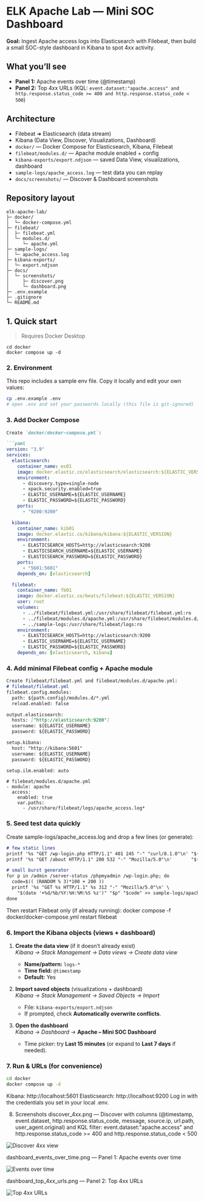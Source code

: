# ELK Apache Lab — Mini SOC Dashboard

**Goal:** Ingest Apache access logs into Elasticsearch with Filebeat, then build a small SOC-style dashboard in Kibana to spot 4xx activity.

## What you’ll see
- **Panel 1:** Apache events over time (@timestamp)
- **Panel 2:** Top 4xx URLs (KQL: `event.dataset:"apache.access" and http.response.status_code >= 400 and http.response.status_code < 500`)

## Architecture
- Filebeat ➜ Elasticsearch (data stream)
- Kibana (Data View, Discover, Visualizations, Dashboard)
- `docker/` — Docker Compose for Elasticsearch, Kibana, Filebeat
- `filebeat/modules.d/` — Apache module enabled + config
- `kibana-exports/export.ndjson` — saved Data View, visualizations, dashboard
- `sample-logs/apache_access.log` — test data you can replay
- `docs/screenshots/` — Discover & Dashboard screenshots
## Repository layout

```text
elk-apache-lab/
├─ docker/
│  └─ docker-compose.yml
├─ filebeat/
│  ├─ filebeat.yml
│  └─ modules.d/
│     └─ apache.yml
├─ sample-logs/
│  └─ apache_access.log
├─ kibana-exports/
│  └─ export.ndjson
├─ docs/
│  └─ screenshots/
│     ├─ discover.png
│     └─ dashboard.png
├─ .env.example
├─ .gitignore
└─ README.md
```


## 1. Quick start
> Requires Docker Desktop

```
cd docker
docker compose up -d
```

### 2. Environment
This repo includes a sample env file. Copy it locally and edit your own values:

```bash
cp .env.example .env
# open .env and set your passwords locally (this file is git-ignored)
```


### 3. Add Docker Compose
```md
Create `docker/docker-compose.yml`:

```yaml
version: "3.9"
services:
  elasticsearch:
    container_name: es01
    image: docker.elastic.co/elasticsearch/elasticsearch:${ELASTIC_VERSION}
    environment:
      - discovery.type=single-node
      - xpack.security.enabled=true
      - ELASTIC_USERNAME=${ELASTIC_USERNAME}
      - ELASTIC_PASSWORD=${ELASTIC_PASSWORD}
    ports:
      - "9200:9200"

  kibana:
    container_name: kib01
    image: docker.elastic.co/kibana/kibana:${ELASTIC_VERSION}
    environment:
      - ELASTICSEARCH_HOSTS=http://elasticsearch:9200
      - ELASTICSEARCH_USERNAME=${ELASTIC_USERNAME}
      - ELASTICSEARCH_PASSWORD=${ELASTIC_PASSWORD}
    ports:
      - "5601:5601"
    depends_on: [elasticsearch]

  filebeat:
    container_name: fb01
    image: docker.elastic.co/beats/filebeat:${ELASTIC_VERSION}
    user: root
    volumes:
      - ../filebeat/filebeat.yml:/usr/share/filebeat/filebeat.yml:ro
      - ../filebeat/modules.d/apache.yml:/usr/share/filebeat/modules.d/apache.yml:ro
      - ../sample-logs:/usr/share/filebeat/logs:ro
    environment:
      - ELASTICSEARCH_HOSTS=http://elasticsearch:9200
      - ELASTIC_USERNAME=${ELASTIC_USERNAME}
      - ELASTIC_PASSWORD=${ELASTIC_PASSWORD}
    depends_on: [elasticsearch, kibana]
```
### 4. Add minimal Filebeat config + Apache module

```md
Create filebeat/filebeat.yml and filebeat/modules.d/apache.yml:
# filebeat/filebeat.yml
filebeat.config.modules:
  path: ${path.config}/modules.d/*.yml
  reload.enabled: false

output.elasticsearch:
  hosts: ["http://elasticsearch:9200"]
  username: ${ELASTIC_USERNAME}
  password: ${ELASTIC_PASSWORD}

setup.kibana:
  host: "http://kibana:5601"
  username: ${ELASTIC_USERNAME}
  password: ${ELASTIC_PASSWORD}

setup.ilm.enabled: auto
```
```
# filebeat/modules.d/apache.yml
- module: apache
  access:
    enabled: true
    var.paths:
      - /usr/share/filebeat/logs/apache_access.log*
```
### 5. Seed test data quickly
Create sample-logs/apache_access.log and drop a few lines (or generate):
```md
# few static lines
printf '%s "GET /wp-login.php HTTP/1.1" 401 245 "-" "curl/8.1.0"\n' "$(date '+%d/%b/%Y:%H:%M:%S %z')" >> sample-logs/apache_access.log
printf '%s "GET /about HTTP/1.1" 200 532 "-" "Mozilla/5.0"\n'       "$(date '+%d/%b/%Y:%H:%M:%S %z')" >> sample-logs/apache_access.log

# small burst generator
for p in /admin /server-status /phpmyadmin /wp-login.php; do
  code=$(( (RANDOM % 3)*100 + 200 ))
  printf '%s "GET %s HTTP/1.1" %s 312 "-" "Mozilla/5.0"\n' \
    "$(date '+%d/%b/%Y:%H:%M:%S %z')" "$p" "$code" >> sample-logs/apache_access.log
done
```
Then restart Filebeat only (if already running):
docker compose -f docker/docker-compose.yml restart filebeat

### 6. Import the Kibana objects (views + dashboard)

1) **Create the data view** (if it doesn’t already exist)  
   *Kibana → Stack Management → Data views → Create data view*  
   - **Name/pattern:** `logs-*`  
   - **Time field:** `@timestamp`  
   - **Default:** Yes

2) **Import saved objects** (visualizations + dashboard)  
   *Kibana → Stack Management → Saved Objects → Import*  
   - File: `kibana-exports/export.ndjson`  
   - If prompted, check **Automatically overwrite conflicts**.

3) **Open the dashboard**  
   *Kibana → Dashboard →* **Apache – Mini SOC Dashboard**  
   - Time picker: try **Last 15 minutes** (or expand to **Last 7 days** if needed).


### 7. Run & URLs (for convenience)

```bash
cd docker
docker compose up -d
```
Kibana: http://localhost:5601
Elasticsearch: http://localhost:9200
Log in with the credentials you set in your local .env.

8. Screenshots
discover_4xx.png — Discover with columns
(@timestamp, event.dataset, http.response.status_code, message, source.ip, url.path, user_agent.original)
and KQL filter:
event.dataset:"apache.access" and http.response.status_code >= 400 and http.response.status_code < 500

![Discover 4xx view](docs/screenshots/discover_4xx.png)

dashboard_events_over_time.png — Panel 1: Apache events over time

![Events over time](docs/screenshots/dashboard_events_over_time.png)

dashboard_top_4xx_urls.png — Panel 2: Top 4xx URLs

![Top 4xx URLs](docs/screenshots/dashboard_top_4xx_urls.png)

   



   


